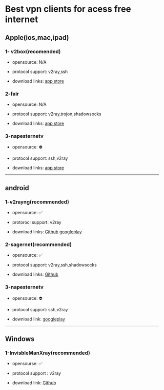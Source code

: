 # Best vpn clients for acess free internet

## Apple(ios,mac,ipad)

### 1- v2box(recomended)

- opensource: N/A

- protocol support: v2ray,ssh

- download links: [app store](https://apps.apple.com/us/app/v2box-v2ray-client/id6446814690)

### 2-fair

- opensource: N/A

- protocol support: v2ray,trojon,shadowsocks

- download links: [app store](https://apps.apple.com/us/app/fair-vpn/id1533873488)

### 3-napesternetv

- opensource: ⛔

- protocol support: ssh,v2ray

- download links: [app store](https://apps.apple.com/us/app/npv-tunnel/id1629465476)

---

## android

### 1-v2rayng(recommended)

- opensource: ✅

- protorocl support: v2ray

- download links: [Github](https://github.com/2dust/v2rayNG/releases) [googleplay](https://play.google.com/store/apps/details?id=com.v2ray.ang)

### 2-sagernet(recommended)

- opensource: ✅

- protocol support: v2ray,ssh,shadowsocks

- download links: [Github](https://github.com/SagerNet/SagerNet/releases)

### 3-napesternetv

- opensource: ⛔

- protocol support: ssh,v2ray

- download link: [googleplay](https://play.google.com/store/apps/details/NapsternetV_V2ray_Psiphon_SSH?id=com.napsternetlabs.napsternetv)

---

## Windows

### 1-InvisbleManXray(recommended)

- opensourse: ✅

- protocol support : v2ray
- download link: [Github](https://github.com/InvisibleManVPN/InvisibleMan-XRayClient/releases)
